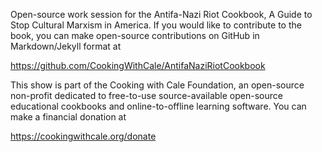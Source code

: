 Open-source work session for the Antifa-Nazi Riot Cookbook, A Guide to Stop Cultural Marxism in America. If you would like to contribute to the book, you can make open-source contributions on GitHub in Markdown/Jekyll format at

https://github.com/CookingWithCale/AntifaNaziRiotCookbook

This show is part of the Cooking with Cale Foundation, an open-source non-profit dedicated to free-to-use source-available open-source educational cookbooks and online-to-offline learning software. You can make a financial donation at

https://cookingwithcale.org/donate
